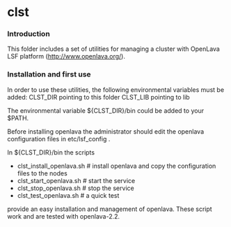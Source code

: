 
# clst

### Introduction
This folder includes a set of utilities for managing a cluster with OpenLava LSF platform (http://www.openlava.org/). 

### Installation and first use
In order to use these utilities, the following environmental variables must be added: 
CLST_DIR pointing to this folder
CLST_LIB pointing to lib 

The environmental variable ${CLST_DIR}/bin could be added to your $PATH. 

Before installing openlava the administrator should edit the openlava configuration files in etc/lsf_config . 

In ${CLST_DIR}/bin the scripts
- clst_install_openlava.sh   # install openlava and copy the configuration files to the nodes
- clst_start_openlava.sh     # start the service
- clst_stop_openlava.sh      # stop the service
- clst_test_openlava.sh      # a quick test

provide an easy installation and management of openlava. These script work and are tested with openlava-2.2.

